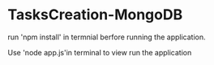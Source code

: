 # TasksCreation-MongoDB

run 'npm install' in termnial berfore running the application. 

Use 'node app.js'in terminal to view run the application
